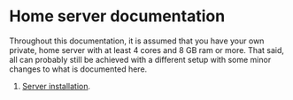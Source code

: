 Home server documentation
=========================

Throughout this documentation, it is assumed that you have your own private, home server with at least 4 cores and 8 GB ram or more. That said, all can probably still be achieved with a different setup with some minor changes to what is documented here.

1. [Server installation](server-installation.md).
